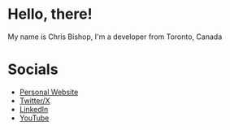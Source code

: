 # Hello, there!

My name is Chris Bishop, I'm a developer from Toronto, Canada

# Socials

- [Personal Website](https://www.bishop.dev)
- [Twitter/X](https://x.com/bishopdotdev)
- [LinkedIn](https://www.linkedin.com/in/bishopdotdev)
- [YouTube](https://www.youtube.com/@bishopdotdev)
